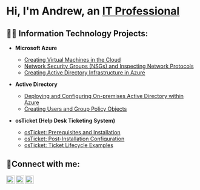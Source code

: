 <h1>Hi, I'm Andrew, an <a href="https://linkedin.com/in/Josh">IT Professional</a></h1>

<h2>👨‍💻 Information Technology Projects:</h2>

- <b>Microsoft Azure</b>
  - [Creating Virtual Machines in the Cloud](https://github.com/ajowyit/creating-virtual-machines)
  - [Network Security Groups (NSGs) and Inspecting Network Protocols](https://github.com/ajowyit/azure-network-protocols)
  - [Creating Active Directory Infrastructure in Azure](https://github.com/ajowyit/configure-ad)
    
- <b>Active Directory</b>
  - [Deploying and Configuring On-premises Active Directory within Azure](https://github.com/ajowyit/configure-ad)
  - [Creating Users and Group Policy Objects](https://github.com/ajowyit/azure-network-protocols)
    
- <b>osTicket (Help Desk Ticketing System)</b>
  - [osTicket: Prerequisites and Installation](https://github.com/ajowyit/osticket-prereqs)
  - [osTicket: Post-Installation Configuration](https://github.com/ajowyit/osticket-post-install-config)
  - [osTicket: Ticket Lifecycle Examples](https://github.com/ajowyit/osticket-ticket-lifecycle)


<h2>🤳Connect with me:</h2>

[<img align="left" alt="Josh | Twitter" width="22px" src="https://cdn.jsdelivr.net/npm/simple-icons@v3/icons/twitter.svg" />][twitter]
[<img align="left" alt="Josh | LinkedIn" width="22px" src="https://cdn.jsdelivr.net/npm/simple-icons@v3/icons/linkedin.svg" />][linkedin]
[<img align="left" alt="Josh | Instagram" width="22px" src="https://cdn.jsdelivr.net/npm/simple-icons@v3/icons/instagram.svg" />][instagram]

[twitter]: https://twitter.com/Josh
[instagram]: https://www.instagram.com/Josh
[linkedin]: https://linkedin.com/in/Josh
